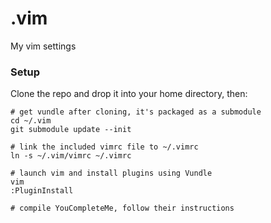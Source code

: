 .vim
====

My vim settings

### Setup

Clone the repo and drop it into your home directory, then:

```
# get vundle after cloning, it's packaged as a submodule
cd ~/.vim
git submodule update --init

# link the included vimrc file to ~/.vimrc
ln -s ~/.vim/vimrc ~/.vimrc

# launch vim and install plugins using Vundle
vim
:PluginInstall

# compile YouCompleteMe, follow their instructions
```


